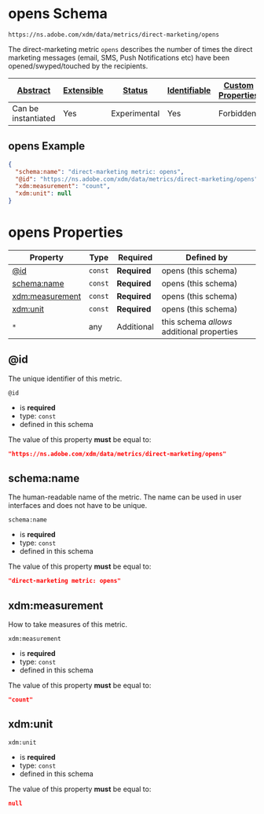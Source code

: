 
# opens Schema

```
https://ns.adobe.com/xdm/data/metrics/direct-marketing/opens
```

The direct-marketing metric `opens` describes the number of times the direct marketing messages (email, SMS, Push Notifications etc) have been opened/swyped/touched by the recipients.

| [Abstract](../../abstract.md) | [Extensible](../../extensions.md) | [Status](../../status.md) | [Identifiable](../../id.md) | [Custom Properties](../../extensions.md) | [Additional Properties](../../extensions.md) | Defined In |
|-------------------------------|-----------------------------------|---------------------------|-----------------------------|------------------------------------------|----------------------------------------------|------------|
| Can be instantiated | Yes | Experimental | Yes | Forbidden | Permitted | [data/opens.schema.json](data/opens.schema.json) |

## opens Example
```json
{
  "schema:name": "direct-marketing metric: opens",
  "@id": "https://ns.adobe.com/xdm/data/metrics/direct-marketing/opens",
  "xdm:measurement": "count",
  "xdm:unit": null
}
```

# opens Properties

| Property | Type | Required | Defined by |
|----------|------|----------|------------|
| [@id](#@id) | `const` | **Required** | opens (this schema) |
| [schema:name](#schemaname) | `const` | **Required** | opens (this schema) |
| [xdm:measurement](#xdmmeasurement) | `const` | **Required** | opens (this schema) |
| [xdm:unit](#xdmunit) | `const` | **Required** | opens (this schema) |
| `*` | any | Additional | this schema *allows* additional properties |

## @id

The unique identifier of this metric.

`@id`
* is **required**
* type: `const`
* defined in this schema

The value of this property **must** be equal to:

```json
"https://ns.adobe.com/xdm/data/metrics/direct-marketing/opens"
```





## schema:name

The human-readable name of the metric. The name can be used in user interfaces and does not have to be unique.

`schema:name`
* is **required**
* type: `const`
* defined in this schema

The value of this property **must** be equal to:

```json
"direct-marketing metric: opens"
```





## xdm:measurement

How to take measures of this metric.

`xdm:measurement`
* is **required**
* type: `const`
* defined in this schema

The value of this property **must** be equal to:

```json
"count"
```





## xdm:unit


`xdm:unit`
* is **required**
* type: `const`
* defined in this schema

The value of this property **must** be equal to:

```json
null
```




